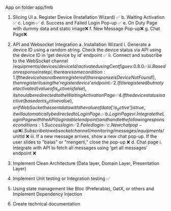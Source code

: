 App on folder app/fmb

1.	Slicing UI
    a.	Register Device (Installation Wizard) ✅
    b.	Waiting Activation ✅
    c.	Login ✅
    d.	Success and Failed Login Pop-up ✅
    e.	On Duty Page with dummy data and static image❌
    f.	New Message Pop-up❌
    g.	Chat Page❌

2.	API and Websocket Integration
    a.	Installation Wizard
        i.	Generate a device ID using a random string. Check the device status via API using the device ID in ‘get device by id’ endpoint ✅
        ii.	Connect  and subscribe to the WebSocket channel /equipments/devices/$deviceId/activated using Centfigue v.0.8.0 ✅
        iii.	Based on response in step i, there are some condition:
            1.	If the device has not been registered (the response is Device Not Found!), then register it using the ‘register device’ endpoint ✅
            2.	If it is registered but not yet activated (value of is_active is false),  it should be redirected to the Waiting Activation Page ✅
            4.	If the device status is active (based on is_active value), or if WebSocket has sent data with the value of data['is_active'] is true, it will automatically be directed to LoginPage. ✅
    b.	Login Page
        vi.	Integrate the Login Page with the API (login tablet endpoint) and handle the following response conditions:
            1.	Success login ✅
            2.	Failed login ✅
    c.	New chat pop-up ❌
        i.	Subscribe to websocket channel /monitoring/messages/equipments/$unitId ❌
        iii.	If a new message arrives, show a new chat pop-up. If the user slides to "balas" or "mengerti," close the pop-up ❌
    d.	Chat page
        i.	Integrate with API to fetch all messages using ‘get all messages’ endpoint ❌

3.	Implement Clean Architecture (Data layer, Domain Layer, Presentation Layer)
4.	Implement Unit testing or Integration testing ✅
5.	Using state management like Bloc (Preferable), GetX, or others and Implement Dependency Injection
6.	Create technical documentation 